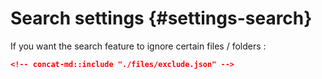 # Search settings {#settings-search}

If you want the search feature to ignore certain files / folders :

```json
<!-- concat-md::include "./files/exclude.json" -->
```
